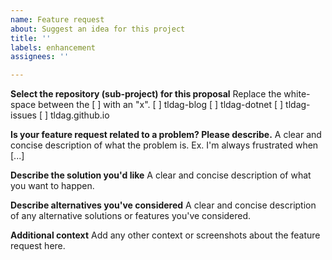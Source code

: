 ```yaml
---
name: Feature request
about: Suggest an idea for this project
title: ''
labels: enhancement
assignees: ''

---
```


**Select the repository (sub-project) for this proposal**
Replace the white-space between the [ ] with an "x".
[ ] tldag-blog
[ ] tldag-dotnet
[ ] tldag-issues
[ ] tldag.github.io

**Is your feature request related to a problem? Please describe.**
A clear and concise description of what the problem is. Ex. I'm always frustrated when [...]

**Describe the solution you'd like**
A clear and concise description of what you want to happen.

**Describe alternatives you've considered**
A clear and concise description of any alternative solutions or features you've considered.

**Additional context**
Add any other context or screenshots about the feature request here.
